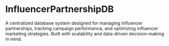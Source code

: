 # InfluencerPartnershipDB
A centralized database system designed for managing influencer partnerships, tracking campaign performance, and optimizing influencer marketing strategies. Built with scalability and data-driven decision-making in mind.
